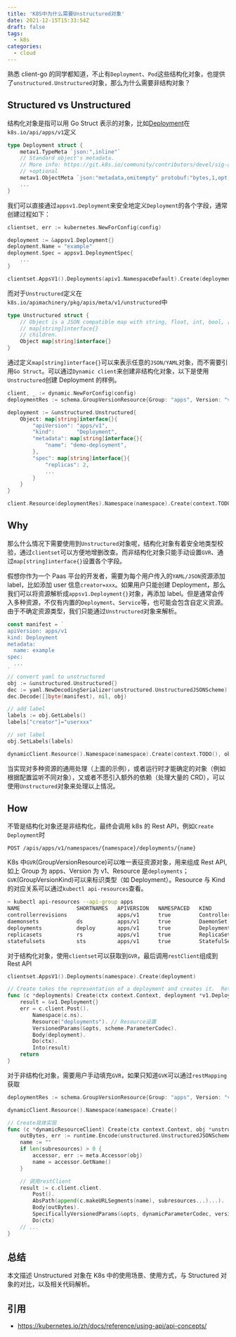 ```yaml
---
title: 'K8S中为什么需要Unstructured对象'
date: 2021-12-15T15:33:54Z
draft: false
tags:
  - k8s
categories:
  - cloud
---
```


熟悉 client-go 的同学都知道，不止有`Deployment`、`Pod`这些结构化对象，也提供了`unstructured.Unstructured`对象，那么为什么需要非结构对象？

## Structured vs Unstructured

结构化对象是指可以用 Go Struct 表示的对象，比如[Deployment](https://pkg.go.dev/k8s.io/api/apps/v1#Deployment)在`k8s.io/api/apps/v1`定义

```go
type Deployment struct {
	metav1.TypeMeta `json:",inline"`
	// Standard object's metadata.
	// More info: https://git.k8s.io/community/contributors/devel/sig-architecture/api-conventions.md#metadata
	// +optional
	metav1.ObjectMeta `json:"metadata,omitempty" protobuf:"bytes,1,opt,name=metadata"`
    ...
}
```

我们可以直接通过`appsv1.Deployment`来安全地定义`Deployment`的各个字段，通常创建过程如下：

```go
clientset, err := kubernetes.NewForConfig(config)

deployment := &appsv1.Deployment{}
deployment.Name = "example"
deployment.Spec = appsv1.DeploymentSpec{
	...
}

clientset.AppsV1().Deployments(apiv1.NamespaceDefault).Create(deployment)
```

而对于`Unstructured`定义在`k8s.io/apimachinery/pkg/apis/meta/v1/unstructured`中

```go
type Unstructured struct {
	// Object is a JSON compatible map with string, float, int, bool, []interface{}, or
	// map[string]interface{}
	// children.
	Object map[string]interface{}
}
```

通过定义`map[string]interface{}`可以来表示任意的`JSON/YAML`对象，而不需要引用`Go Struct`。可以通过`Dynamic client`来创建非结构化对象，以下是使用`Unstructured`创建 Deployment 的样例。

```go
client, _ := dynamic.NewForConfig(config)
deploymentRes := schema.GroupVersionResource{Group: "apps", Version: "v1", Resource: "deployments"}

deployment := &unstructured.Unstructured{
	Object: map[string]interface{}{
		"apiVersion": "apps/v1",
		"kind":       "Deployment",
		"metadata": map[string]interface{}{
			"name": "demo-deployment",
		},
		"spec": map[string]interface{}{
			"replicas": 2,
			...
		}
	}
}

client.Resource(deploymentRes).Namespace(namespace).Create(context.TODO(), deployment, metav1.CreateOptions{})
```

## Why

那么什么情况下需要使用到`Unstructured`对象呢，结构化对象有着安全地类型校验，通过`clientset`可以方便地增删改查。而非结构化对象只能手动设置`GVR`、通过`map[string]interface{}`设置各个字段。

假想你作为一个 Paas 平台的开发者，需要为每个用户传入的`YAML/JSON`资源添加 label，比如添加 user 信息`creator=xxx`。如果用户只能创建 Deployment，那么我们可以将资源解析成`appsv1.Deployment{}`对象，再添加 label。但是通常会传入多种资源，不仅有内置的`Deployment`、`Service`等，也可能会包含自定义资源。由于不确定资源类型，我们只能通过`Unstructured`对象来解析。

```go
const manifest = `
apiVersion: apps/v1
kind: Deployment
metadata:
  name: example
spec:
  ...
`
// convert yaml to unstructured
obj := &unstructured.Unstructured{}
dec := yaml.NewDecodingSerializer(unstructured.UnstructuredJSONScheme)
dec.Decode([]byte(manifest), nil, obj)

// add label
labels := obj.GetLabels()
labels["creator"]="userxxx"

// set label
obj.SetLabels(labels)

dynamicClient.Resource().Namespace(namespace).Create(context.TODO(), obj, metav1.CreateOptions{})
```

当实现对多种资源的通用处理（上面的示例），或者运行时才能确定的对象（例如根据配置监听不同对象），又或者不愿引入额外的依赖（处理大量的 CRD），可以使用`Unstructured`对象来处理以上情况。

## How

不管是结构化对象还是非结构化，最终会调用 k8s 的 Rest API，例如`Create Deployment`时

```
POST /apis/apps/v1/namespaces/{namespace}/deployments/{name}
```

K8s 中`GVR`(GroupVersionResource)可以唯一表征资源对象，用来组成 Rest API, 如上 Group 为 apps、Version 为 v1、Resource 是`deployments`；`GVK`(GroupVersionKind)可以来标识类型（如 Deployment）。Resource 与 Kind 的对应关系可以通过`kubectl api-resources`查看。

```bash
~ kubectl api-resources --api-group apps
NAME                  SHORTNAMES   APIVERSION   NAMESPACED   KIND
controllerrevisions                apps/v1      true         ControllerRevision
daemonsets            ds           apps/v1      true         DaemonSet
deployments           deploy       apps/v1      true         Deployment
replicasets           rs           apps/v1      true         ReplicaSet
statefulsets          sts          apps/v1      true         StatefulSet
```

对于结构化对象，使用`clientset`可以获取到`GVR`，最后调用`restClient`组成到 Rest API

```go
clientset.AppsV1().Deployments(namespace).Create(deployment)

// Create takes the representation of a deployment and creates it.  Returns the server's representation of the deployment, and an error, if there is any.
func (c *deployments) Create(ctx context.Context, deployment *v1.Deployment, opts metav1.CreateOptions) (result *v1.Deployment, err error) {
	result = &v1.Deployment{}
	err = c.client.Post().
		Namespace(c.ns).
		Resource("deployments"). // Resource设置
		VersionedParams(&opts, scheme.ParameterCodec).
		Body(deployment).
		Do(ctx).
		Into(result)
	return
}
```

对于非结构化对象，需要用户手动填充`GVR`，如果只知道`GVK`可以通过`restMapping`获取

```go
deploymentRes := schema.GroupVersionResource{Group: "apps", Version: "v1", Resource: "deployments"}

dynamicClient.Resource().Namespace(namespace).Create()

// Create具体实现
func (c *dynamicResourceClient) Create(ctx context.Context, obj *unstructured.Unstructured, opts metav1.CreateOptions, subresources ...string) (*unstructured.Unstructured, error) {
	outBytes, err := runtime.Encode(unstructured.UnstructuredJSONScheme, obj)
	name := ""
	if len(subresources) > 0 {
		accessor, err := meta.Accessor(obj)
		name = accessor.GetName()
	}

    // 调用restClient
	result := c.client.client.
		Post().
		AbsPath(append(c.makeURLSegments(name), subresources...)...).
		Body(outBytes).
		SpecificallyVersionedParams(&opts, dynamicParameterCodec, versionV1).
		Do(ctx)
	// ...
}
```

## 总结

本文描述 Unstructured 对象在 K8s 中的使用场景、使用方式，与 Structured 对象的对比，以及相关代码解析。

## 引用

- https://kubernetes.io/zh/docs/reference/using-api/api-concepts/
